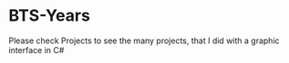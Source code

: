# BTS-Years
Please check Projects to see the many projects, that I did with a graphic interface in C#
